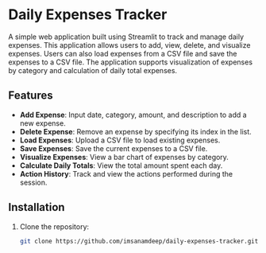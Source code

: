# Daily Expenses Tracker

A simple web application built using Streamlit to track and manage daily expenses. This application allows users to add, view, delete, and visualize expenses. Users can also load expenses from a CSV file and save the expenses to a CSV file. The application supports visualization of expenses by category and calculation of daily total expenses.

## Features

- **Add Expense**: Input date, category, amount, and description to add a new expense.
- **Delete Expense**: Remove an expense by specifying its index in the list.
- **Load Expenses**: Upload a CSV file to load existing expenses.
- **Save Expenses**: Save the current expenses to a CSV file.
- **Visualize Expenses**: View a bar chart of expenses by category.
- **Calculate Daily Totals**: View the total amount spent each day.
- **Action History**: Track and view the actions performed during the session.

## Installation

1. Clone the repository:
   ```bash
   git clone https://github.com/imsanamdeep/daily-expenses-tracker.git
